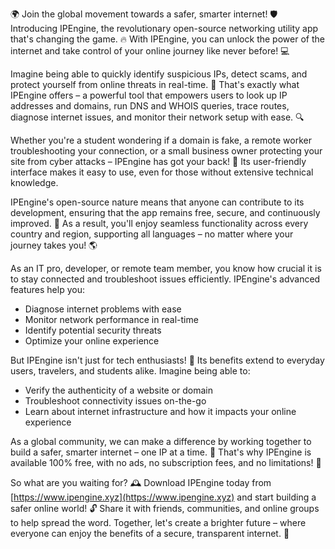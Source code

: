 🌍 Join the global movement towards a safer, smarter internet! 🛡️ Introducing IPEngine, the revolutionary open-source networking utility app that's changing the game. 🔥 With IPEngine, you can unlock the power of the internet and take control of your online journey like never before! 💻

Imagine being able to quickly identify suspicious IPs, detect scams, and protect yourself from online threats in real-time. 🚀 That's exactly what IPEngine offers – a powerful tool that empowers users to look up IP addresses and domains, run DNS and WHOIS queries, trace routes, diagnose internet issues, and monitor their network setup with ease. 🔍

Whether you're a student wondering if a domain is fake, a remote worker troubleshooting your connection, or a small business owner protecting your site from cyber attacks – IPEngine has got your back! 📡 Its user-friendly interface makes it easy to use, even for those without extensive technical knowledge.

IPEngine's open-source nature means that anyone can contribute to its development, ensuring that the app remains free, secure, and continuously improved. 💪 As a result, you'll enjoy seamless functionality across every country and region, supporting all languages – no matter where your journey takes you! 🌎

As an IT pro, developer, or remote team member, you know how crucial it is to stay connected and troubleshoot issues efficiently. IPEngine's advanced features help you:

* Diagnose internet problems with ease
* Monitor network performance in real-time
* Identify potential security threats
* Optimize your online experience

But IPEngine isn't just for tech enthusiasts! 🤔 Its benefits extend to everyday users, travelers, and students alike. Imagine being able to:

* Verify the authenticity of a website or domain
* Troubleshoot connectivity issues on-the-go
* Learn about internet infrastructure and how it impacts your online experience

As a global community, we can make a difference by working together to build a safer, smarter internet – one IP at a time. 🌟 That's why IPEngine is available 100% free, with no ads, no subscription fees, and no limitations! 💸

So what are you waiting for? 🕰️ Download IPEngine today from [https://www.ipengine.xyz](https://www.ipengine.xyz) and start building a safer online world! 🔓 Share it with friends, communities, and online groups to help spread the word. Together, let's create a brighter future – where everyone can enjoy the benefits of a secure, transparent internet. 🌟